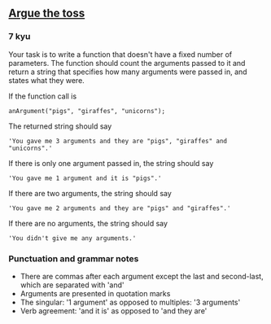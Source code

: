 <h2><a href=https://www.codewars.com/kata/5758a91bbd1fdd2033000947/train/javascript target="_blank">Argue the toss</a></h2><h3>7 kyu</h3><p>Your task is to write a function that doesn't have a fixed number of parameters. The function should count the arguments passed to it and return a string that specifies how many arguments were passed in, and states what they were.</p><p>If the function call is</p><pre><code>anArgument("pigs", "giraffes", "unicorns");</code></pre><p>The returned string should say</p><pre><code>'You gave me 3 arguments and they are "pigs", "giraffes" and "unicorns".'</code></pre><p>If there is only one argument passed in, the string should say</p><pre><code>'You gave me 1 argument and it is "pigs".'</code></pre><p>If there are two arguments, the string should say</p><pre><code>'You gave me 2 arguments and they are "pigs" and "giraffes".'</code></pre><p>If there are no arguments, the string should say</p><pre><code>'You didn't give me any arguments.'</code></pre><h3 id="punctuation-and-grammar-notes">Punctuation and grammar notes</h3><ul><li>There are commas after each argument except the last and second-last, which are separated with 'and' </li><li>Arguments are presented in quotation marks </li><li>The singular: '1 argument' as opposed to multiples: '3 arguments'</li><li>Verb agreement: 'and it is' as opposed to 'and they are'</li></ul>